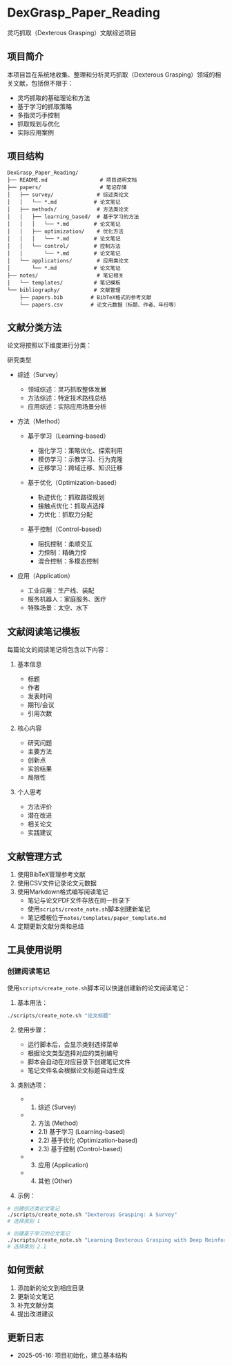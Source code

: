 # DexGrasp_Paper_Reading
灵巧抓取（Dexterous Grasping）文献综述项目

## 项目简介
本项目旨在系统地收集、整理和分析灵巧抓取（Dexterous Grasping）领域的相关文献，包括但不限于：
- 灵巧抓取的基础理论和方法
- 基于学习的抓取策略
- 多指灵巧手控制
- 抓取规划与优化
- 实际应用案例

## 项目结构
```
DexGrasp_Paper_Reading/
├── README.md                 # 项目说明文档
├── papers/                   # 笔记存储
│   ├── survey/              # 综述类论文
│   │   └── *.md            # 论文笔记
│   ├── methods/             # 方法类论文
│   │   ├── learning_based/  # 基于学习的方法
│   │   │   └── *.md        # 论文笔记
│   │   ├── optimization/    # 优化方法
│   │   │   └── *.md        # 论文笔记
│   │   └── control/        # 控制方法
│   │       └── *.md        # 论文笔记
│   └── applications/        # 应用类论文
│       └── *.md            # 论文笔记
├── notes/                   # 笔记相关
│   └── templates/          # 笔记模板
└── bibliography/           # 文献管理
    ├── papers.bib         # BibTeX格式的参考文献
    └── papers.csv         # 论文元数据（标题、作者、年份等）
```

## 文献分类方法
论文将按照以下维度进行分类：

研究类型
   - 综述（Survey）
     * 领域综述：灵巧抓取整体发展
     * 方法综述：特定技术路线总结
     * 应用综述：实际应用场景分析
   
   - 方法（Method）
     * 基于学习（Learning-based）
       - 强化学习：策略优化、探索利用
       - 模仿学习：示教学习、行为克隆
       - 迁移学习：跨域迁移、知识迁移
     
     * 基于优化（Optimization-based）
       - 轨迹优化：抓取路径规划
       - 接触点优化：抓取点选择
       - 力优化：抓取力分配
     
     * 基于控制（Control-based）
       - 阻抗控制：柔顺交互
       - 力控制：精确力控
       - 混合控制：多模态控制
   
   - 应用（Application）
     * 工业应用：生产线、装配
     * 服务机器人：家庭服务、医疗
     * 特殊场景：太空、水下

## 文献阅读笔记模板
每篇论文的阅读笔记将包含以下内容：

1. 基本信息
   - 标题
   - 作者
   - 发表时间
   - 期刊/会议
   - 引用次数

2. 核心内容
   - 研究问题
   - 主要方法
   - 创新点
   - 实验结果
   - 局限性

3. 个人思考
   - 方法评价
   - 潜在改进
   - 相关论文
   - 实践建议

## 文献管理方式
1. 使用BibTeX管理参考文献
2. 使用CSV文件记录论文元数据
3. 使用Markdown格式编写阅读笔记
   - 笔记与论文PDF文件存放在同一目录下
   - 使用`scripts/create_note.sh`脚本创建新笔记
   - 笔记模板位于`notes/templates/paper_template.md`
4. 定期更新文献分类和总结

## 工具使用说明
### 创建阅读笔记
使用`scripts/create_note.sh`脚本可以快速创建新的论文阅读笔记：

1. 基本用法：
```bash
./scripts/create_note.sh "论文标题"
```

2. 使用步骤：
   - 运行脚本后，会显示类别选择菜单
   - 根据论文类型选择对应的类别编号
   - 脚本会自动在对应目录下创建笔记文件
   - 笔记文件名会根据论文标题自动生成

3. 类别选项：
   - 1) 综述 (Survey)
   - 2) 方法 (Method)
     * 2.1) 基于学习 (Learning-based)
     * 2.2) 基于优化 (Optimization-based)
     * 2.3) 基于控制 (Control-based)
   - 3) 应用 (Application)
   - 4) 其他 (Other)

4. 示例：
```bash
# 创建综述类论文笔记
./scripts/create_note.sh "Dexterous Grasping: A Survey"
# 选择类别 1

# 创建基于学习的论文笔记
./scripts/create_note.sh "Learning Dexterous Grasping with Deep Reinforcement Learning"
# 选择类别 2.1
```

## 如何贡献
1. 添加新的论文到相应目录
2. 更新论文笔记
3. 补充文献分类
4. 提出改进建议

## 更新日志
- 2025-05-16: 项目初始化，建立基本结构

